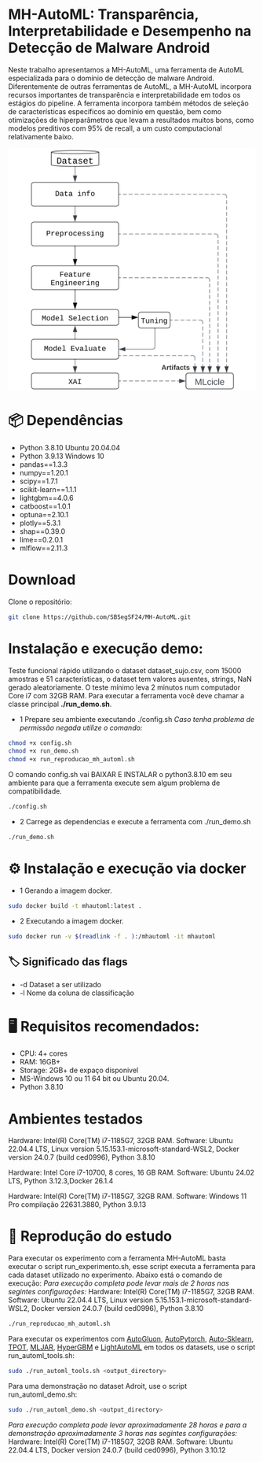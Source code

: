 
# MH-AutoML: Transparência, Interpretabilidade e Desempenho na Detecção de Malware Android 

Neste trabalho apresentamos a MH-AutoML, uma ferramenta de AutoML especializada para o domínio de detecção de malware Android. Diferentemente de outras ferramentas de AutoML, a MH-AutoML incorpora recursos importantes de transparência e interpretabilidade em todos os estágios do pipeline. A ferramenta incorpora também métodos de seleção de características específicos ao domínio em questão, bem como otimizações de hiperparâmetros que levam a resultados muitos bons, como modelos preditivos com 95% de recall, a um custo computacional relativamente baixo.

![**Arquitetura do framework**](https://raw.githubusercontent.com/Lost-User-24/MH-AutoML/main/pipeline/fluxo-MH-AutoML.png)

# 📦 Dependências
- Python 3.8.10 Ubuntu 20.04.04
- Python 3.9.13 Windows 10
- pandas==1.3.3
- numpy==1.20.1
- scipy==1.7.1
- scikit-learn==1.1.1
- lightgbm==4.0.6
- catboost==1.0.1
- optuna==2.10.1
- plotly==5.3.1
- shap==0.39.0
- lime==0.2.0.1
- mlflow==2.11.3

# Download

Clone o repositório:
```bash
git clone https://github.com/SBSegSF24/MH-AutoML.git 
```
#  Instalação e execução demo:
Teste funcional rápido utilizando o dataset dataset_sujo.csv, com 15000 amostras e 51 características, o dataset tem valores ausentes, strings, NaN gerado aleatoriamente. O teste mínimo leva 2 minutos num computador Core i7 com 32GB RAM.
Para executar a ferramenta você deve chamar a classe principal **./run_demo.sh**.

- 1 Prepare seu ambiente executando ./config.sh
*Caso tenha problema de permissão negada utilize o comando:*
```bash
chmod +x config.sh
chmod +x run_demo.sh
chmod +x run_reproducao_mh_automl.sh
```

O comando config.sh vai BAIXAR E INSTALAR o python3.8.10 em seu ambiente para que a ferramenta execute sem algum problema de compatibilidade.

```bash
./config.sh
```
- 2 Carrege as dependencias e execute a ferramenta com ./run_demo.sh
```bash
./run_demo.sh
```

# ⚙️ Instalação e execução via docker
- 1 Gerando a imagem docker.
```bash
sudo docker build -t mhautoml:latest .
```
- 2 Executando a imagem docker.
```bash
sudo docker run -v $(readlink -f . ):/mhautoml -it mhautoml
```

## 🏷️ Significado das flags 
- -d Dataset a ser utilizado
- -l  Nome da coluna de classificação 

# 🖥️ Requisitos recomendados:
- CPU: 4+ cores
- RAM: 16GB+
- Storage: 2GB+ de expaço disponivel
- MS-Windows 10 ou 11 64 bit ou Ubuntu 20.04.
- Python 3.8.10

# Ambientes testados
Hardware: Intel(R) Core(TM) i7-1185G7, 32GB RAM. Software: Ubuntu 22.04.4 LTS, Linux version 5.15.153.1-microsoft-standard-WSL2, Docker version 24.0.7 (build ced0996), Python 3.8.10

Hardware: Intel Core i7-10700, 8 cores, 16 GB RAM. Software: Ubuntu 24.02 LTS, Python 3.12.3,Docker 26.1.4

Hardware: Intel(R) Core(TM) i7-1185G7, 32GB RAM. Software: Windows 11 Pro compilação 22631.3880, Python 3.9.13

# 🚀 Reprodução do estudo

Para executar os experimento com a ferramenta MH-AutoML basta executar o script run_experimento.sh, esse script executa a ferramenta para cada dataset utilizado no experimento. Abaixo está o comando de execução:
*Para execução completa pode levar mais de 2 horas nas segintes configurações:*
Hardware: Intel(R) Core(TM) i7-1185G7, 32GB RAM. Software: Ubuntu 22.04.4 LTS, Linux version 5.15.153.1-microsoft-standard-WSL2, Docker version 24.0.7 (build ced0996), Python 3.8.10

```bash
./run_reproducao_mh_automl.sh
```
Para executar os experimentos com [AutoGluon](https://github.com/autogluon/autogluon), [AutoPytorch](https://github.com/automl/Auto-PyTorch), [Auto-Sklearn](https://github.com/automl/auto-sklearn), [TPOT](https://github.com/EpistasisLab/tpot), [MLJAR](https://github.com/mljar/mljar-supervised), [HyperGBM](https://github.com/DataCanvasIO/HyperGBM) e [LightAutoML](https://github.com/sb-ai-lab/LightAutoML) em todos os datasets, use o script run_automl_tools.sh:

```bash
sudo ./run_automl_tools.sh <output_directory>
```

Para uma demonstração no dataset Adroit, use o script run_automl_demo.sh:

```bash
sudo ./run_automl_demo.sh <output_directory>
```

*Para execução completa pode levar aproximadamente 28 horas e para a demonstração aproximadamente 3 horas nas segintes configurações:*
Hardware: Intel(R) Core(TM) i7-1185G7, 32GB RAM. Software: Ubuntu 22.04.4 LTS, Docker version 24.0.7 (build ced0996), Python 3.10.12




